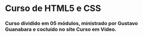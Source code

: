 # Curso de HTML5 e CSS

### Curso dividido em 05 módulos, ministrado por Gustavo Guanabara e cocluído no site Curso em Vídeo.